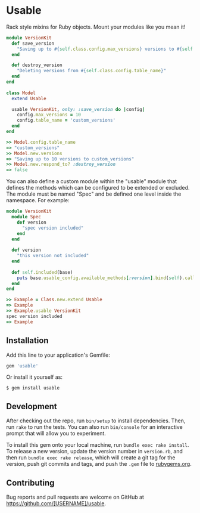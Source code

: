 # Usable

Rack style mixins for Ruby objects. Mount your modules like you mean it!

```ruby
module VersionKit
  def save_version
    "Saving up to #{self.class.config.max_versions} versions to #{self.class.config.table_name}"
  end

  def destroy_version
    "Deleting versions from #{self.class.config.table_name}"
  end
end
  
class Model
  extend Usable

  usable VersionKit, only: :save_version do |config|
    config.max_versions = 10
    config.table_name = 'custom_versions'
  end
end

>> Model.config.table_name
=> "custom_versions"
>> Model.new.versions      
=> "Saving up to 10 versions to custom_versions"
>> Model.new.respond_to? :destroy_version     
=> false
```
You can also define a custom module within the "usable" module that defines the methods which can be configured to be
extended or excluded. The module must be named "Spec" and be defined one level inside the namespace. For example:

```ruby
module VersionKit
  module Spec
    def version
      "spec version included"
    end
  end
  
  def version
    "this version not included"
  end
  
  def self.included(base)
    puts base.usable_config.available_methods[:version].bind(self).call
  end
end

>> Example = Class.new.extend Usable
=> Example
>> Example.usable VersionKit
spec version included
=> Example
```

## Installation

Add this line to your application's Gemfile:

```ruby
gem 'usable'
```

Or install it yourself as:

    $ gem install usable

## Development

After checking out the repo, run `bin/setup` to install dependencies. Then, run `rake` to run the tests. You can also run `bin/console` for an interactive prompt that will allow you to experiment.

To install this gem onto your local machine, run `bundle exec rake install`. To release a new version, update the version number in `version.rb`, and then run `bundle exec rake release`, which will create a git tag for the version, push git commits and tags, and push the `.gem` file to [rubygems.org](https://rubygems.org).

## Contributing

Bug reports and pull requests are welcome on GitHub at https://github.com/[USERNAME]/usable.

